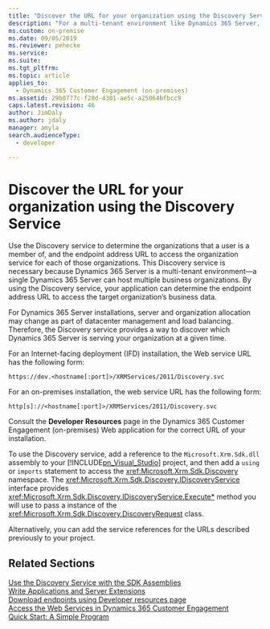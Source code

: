 ```yaml
---
title: "Discover the URL for your organization using the Discovery Service (Developer Guide for Dynamics 365 Server )| MicrosoftDocs"
description: "For a multi-tenant environment like Dynamics 365 Server, you can use Discovery service to determine the organizations that a user is member of"
ms.custom: on-premise
ms.date: 09/05/2019
ms.reviewer: pehecke
ms.service: 
ms.suite: 
ms.tgt_pltfrm: 
ms.topic: article
applies_to: 
  - Dynamics 365 Customer Engagement (on-premises)
ms.assetid: 29b0777c-f28d-4301-ae5c-a25064bfbcc9
caps.latest.revision: 46
author: JimDaly
ms.author: jdaly
manager: amyla
search.audienceType: 
  - developer

---
```


# Discover the URL for your organization using the Discovery Service 

Use the Discovery service to determine the organizations that a user is a member of, and the endpoint address URL to access the organization service for each of those organizations. This Discovery service is necessary because Dynamics 365 Server is a multi-tenant environment—a single Dynamics 365 Server can host multiple business organizations. By using the Discovery service, your application can determine the endpoint address URL to access the target organization’s business data.  
  
 For Dynamics 365 Server installations, server and organization allocation may change as part of datacenter management and load balancing. Therefore, the Discovery service provides a way to discover which Dynamics 365 Server is serving your organization at a given time.  
  
 For an Internet-facing deployment (IFD) installation, the Web service URL has the following form:  
```  
https://dev.<hostname[:port]>/XRMServices/2011/Discovery.svc  
```  

 For an on-premises installation, the web service URL has the following form:  
```  
http[s]://<hostname[:port]>/XRMServices/2011/Discovery.svc  
```  

 Consult the **Developer Resources** page in the Dynamics 365 Customer Engagement (on-premises) Web application for the correct URL of your installation.  
  
 To use the Discovery service, add a reference to the `Microsoft.Xrm.Sdk.dll` assembly to your [!INCLUDE[pn_Visual_Studio](../includes/pn-visual-studio.md)] project, and then add a `using` or `imports` statement to access the <xref:Microsoft.Xrm.Sdk.Discovery> namespace. The <xref:Microsoft.Xrm.Sdk.Discovery.IDiscoveryService> interface provides <xref:Microsoft.Xrm.Sdk.Discovery.IDiscoveryService.Execute*> method you will use to pass a instance of the <xref:Microsoft.Xrm.Sdk.Discovery.DiscoveryRequest> class.
 
Alternatively, you can add the service references for the URLs described previously to your project.
  
## Related Sections  
 [Use the Discovery Service with the SDK Assemblies](/powerapps/developer/common-data-service/org-service/discovery-service)  
 [Write Applications and Server Extensions](extend-dynamics-365-server.md)<br />
 [Download endpoints using Developer resources page](developer-resources-page.md)<br />
 [Access the Web Services in Dynamics 365 Customer Engagement](authenticate-users.md)<br />
 [Quick Start: A Simple Program](simple-program-web-services.md)<br />
